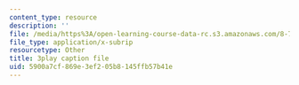 ```yaml
---
content_type: resource
description: ''
file: /media/https%3A/open-learning-course-data-rc.s3.amazonaws.com/8-701-introduction-to-nuclear-and-particle-physics-fall-2020/5900a7cf869e3ef205b8145ffb57b41e_LGm2fvo-M9g.srt
file_type: application/x-subrip
resourcetype: Other
title: 3play caption file
uid: 5900a7cf-869e-3ef2-05b8-145ffb57b41e
---
```

